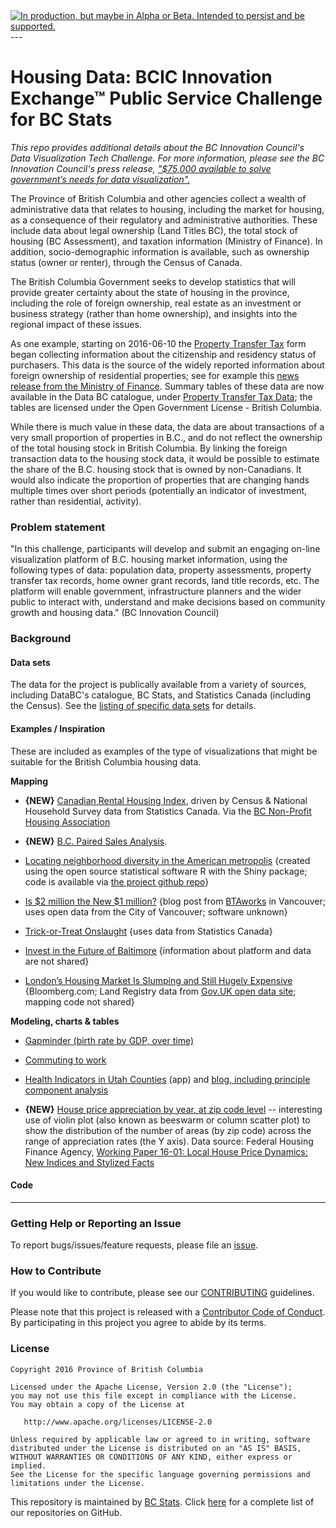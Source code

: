 
<div id="devex-badge">
<a rel="Delivery" href="https://github.com/BCDevExchange/docs/blob/master/discussion/projectstates.md"><img alt="In production, but maybe in Alpha or Beta. Intended to persist and be supported." style="border-width:0" src="http://bcdevexchange.org/badge/3.svg" title="In production, but maybe in Alpha or Beta. Intended to persist and be supported." /></a>
</div>
---

# Housing Data: BCIC Innovation Exchange™ Public Service Challenge for BC Stats

_This repo provides additional details about the BC Innovation Council's Data Visualization Tech Challenge.
For more information, please see the BC Innovation Council's press release, ["$75,000 available to solve government’s needs for data visualization".](http://bcic.ca/news/blog/75000-available-solve-provincial-governments-data-visualization-challenges/)_

The Province of British Columbia and other agencies collect a wealth of administrative data that relates to housing, including the market for housing, as a consequence of their regulatory and administrative authorities. These include data about legal ownership (Land Titles BC), the total stock of housing (BC Assessment), and taxation information (Ministry of Finance). In addition, socio-demographic information is available, such as ownership status (owner or renter), through the Census of Canada.

The British Columbia Government seeks to develop statistics that will provide greater certainty about the state of housing in the province, including the role of foreign ownership, real estate as an investment or business strategy (rather than home ownership), and insights into the regional impact of these issues.

As one example, starting on 2016-06-10 the [Property Transfer Tax](http://www2.gov.bc.ca/gov/content/taxes/property-taxes/property-transfer-tax) form began collecting information about the citizenship and residency status of purchasers. This data is the source of the widely reported information about foreign ownership of residential properties; see for example this [news release from the Ministry of Finance](https://news.gov.bc.ca/releases/2016FIN0034-001354). Summary tables of these data are now available in the Data BC catalogue, under [Property Transfer Tax Data](https://catalogue.data.gov.bc.ca/dataset/property-transfer-tax-data); the tables are licensed under the Open Government License - British Columbia.

While there is much value in these data, the data are about transactions of a very small proportion of properties in B.C., and do not reflect the ownership of the total housing stock in British Columbia. By linking the foreign transaction data to the housing stock data, it would be possible to estimate the share of the B.C. housing stock that is owned by non-Canadians. It would also indicate the proportion of properties that are changing hands multiple times over short periods (potentially an indicator of investment, rather than residential, activity).


### Problem statement 

"In this challenge, participants will develop and submit an engaging on-line visualization platform of B.C. housing
market information, using the following types of data: population data, property assessments, property transfer tax
records, home owner grant records, land title records, etc. The platform will enable government, infrastructure
planners and the wider public to interact with, understand and make decisions based on community growth and
housing data." (BC Innovation Council)


### Background


#### Data sets

The data for the project is publically available from a variety of sources, including DataBC's catalogue, BC Stats, and Statistics Canada (including the Census). See the [listing of specific data sets](data-sets-list.md) for details.


#### Examples / Inspiration

These are included as examples of the type of visualizations that might be suitable for the British Columbia housing data.

**Mapping**

- **{NEW}** [Canadian Rental Housing Index](http://rentalhousingindex.ca/), driven by Census & National Household Survey data from Statistics Canada. Via the [BC Non-Profit Housing Association](http://bcnpha.ca/research/rental-housing-index/)

- **{NEW}** [B.C. Paired Sales Analysis](https://public.tableau.com/profile/bcpairedsalesdata#!/vizhome/BCPairedSalesAnalysis-v12-2016-07-14/PairedSalesSummaryTable). 

- [Locating neighborhood diversity in the American metropolis](https://walkerke.shinyapps.io/neighborhood_diversity/) {created using the open source statistical software R with the Shiny package; code is available via [the project github repo](https://github.com/walkerke/neighborhood_diversity)}

- [Is $2 million the New $1 million?](http://www.btaworks.com/2016/01/28/is-2-million-the-new-1-million/) {blog post from [BTAworks](http://www.btaworks.com/) in Vancouver; uses open data from the City of Vancouver; software unknown}

- [Trick-or-Treat Onslaught](https://censusmapper.ca/maps/136) {uses data from Statistics Canada}

- [Invest in the Future of Baltimore](http://files.zillowstatic.com/research/public/Whitehouse_Hackathon/index.html) {information about platform and data are not shared}

- [London’s Housing Market Is Slumping and Still Hugely Expensive](http://www.bloomberg.com/graphics/uk-property) {Bloomberg.com; Land Registry data from [Gov.UK open data site](https://www.gov.uk/guidance/about-the-price-paid-data); mapping code not shared}

**Modeling, charts & tables**

- [Gapminder (birth rate by GDP, over time)](http://www.gapminder.org/tools/#_chart-type=bubbles)

- [Commuting to work](http://www12.statcan.gc.ca/nhs-enm/2011/as-sa/99-012-x/99-012-x2011003_1-eng.cfm)

- [Health Indicators in Utah Counties](https://juliasilge.shinyapps.io/CountyHealthApp/) (app) and [blog, including principle component analysis](http://juliasilge.com/blog/Health-Care-Indicators/)

- **{NEW}** [House price appreciation by year, at zip code level](https://twitter.com/lenkiefer/status/834943798417440768) -- interesting use of violin plot (also known as beeswarm or column scatter plot) to show the distribution of the number of areas (by zip code) across the range of appreciation rates (the Y axis). Data source: Federal Housing Finance Agency, [Working Paper 16-01: Local House Price Dynamics: New Indices and Stylized Facts](https://www.fhfa.gov/PolicyProgramsResearch/Research/Pages/wp1601.aspx)


#### Code

---

### Getting Help or Reporting an Issue

To report bugs/issues/feature requests, please file an [issue](https://github.com/bcgov/bc_population_indicator/issues/).

### How to Contribute

If you would like to contribute, please see our [CONTRIBUTING](CONTRIBUTING.md) guidelines.

Please note that this project is released with a [Contributor Code of Conduct](CODE_OF_CONDUCT.md). By participating in this project you agree to abide by its terms.

### License

    Copyright 2016 Province of British Columbia

    Licensed under the Apache License, Version 2.0 (the "License");
    you may not use this file except in compliance with the License.
    You may obtain a copy of the License at 

       http://www.apache.org/licenses/LICENSE-2.0

    Unless required by applicable law or agreed to in writing, software
    distributed under the License is distributed on an "AS IS" BASIS,
    WITHOUT WARRANTIES OR CONDITIONS OF ANY KIND, either express or implied.
    See the License for the specific language governing permissions and
    limitations under the License.
    
This repository is maintained by [BC Stats](bcstats.gov.bc.ca). Click [here](https://github.com/bcgov/BCStats) for a complete list of our repositories on GitHub.
